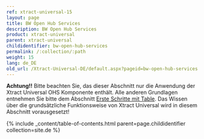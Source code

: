 ```yaml
---
ref: xtract-universal-15
layout: page
title: BW Open Hub Services
description: BW Open Hub Services
product: xtract-universal
parent: xtract-universal
childidentifier: bw-open-hub-services
permalink: /:collection/:path
weight: 15
lang: de_DE
old_url: /Xtract-Universal-DE/default.aspx?pageid=bw-open-hub-services
---
```


**Achtung!!** Bitte beachten Sie, das dieser Abschnitt nur die Anwendung der Xtract Universal OHS Komponente enthält. Alle anderen Grundlagen entnehmen Sie bitte dem Abschnitt [Erste Schritte mit Table](./erste-schritte-mit-xtract-table). Das Wissen über die grundsätzliche Funktionsweise von Xtract Universal wird in diesem Abschnitt vorausgesetzt!

{% include _content/table-of-contents.html parent=page.childidentifier collection=site.de %}